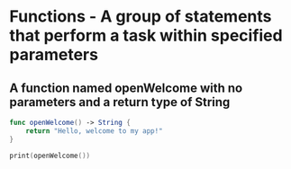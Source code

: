 # Functions - A group of statements that perform a task within specified parameters
## A function named openWelcome with no parameters and a return type of String
```Swift
func openWelcome() -> String {
    return "Hello, welcome to my app!"
}

print(openWelcome())
```

